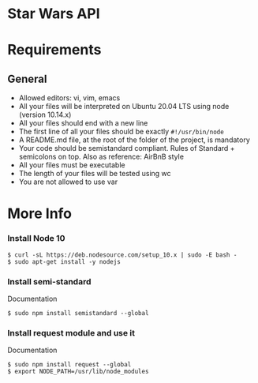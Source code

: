# Star Wars API

# Requirements
## General
* Allowed editors: vi, vim, emacs
* All your files will be interpreted on Ubuntu 20.04 LTS using node (version 10.14.x)
* All your files should end with a new line
* The first line of all your files should be exactly ``#!/usr/bin/node``
* A README.md file, at the root of the folder of the project, is mandatory
* Your code should be semistandard compliant. Rules of Standard + semicolons on top. Also as reference: AirBnB style
* All your files must be executable
* The length of your files will be tested using wc
* You are not allowed to use var

# More Info
### Install Node 10
```
$ curl -sL https://deb.nodesource.com/setup_10.x | sudo -E bash -
$ sudo apt-get install -y nodejs
```
### Install semi-standard
Documentation

``$ sudo npm install semistandard --global``
### Install request module and use it
Documentation
```
$ sudo npm install request --global
$ export NODE_PATH=/usr/lib/node_modules
```
